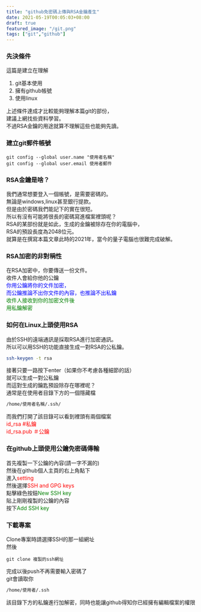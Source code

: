 ```yaml
---
title: "github免密碼上傳與RSA金鑰產生"
date: 2021-05-19T00:05:03+08:00
draft: true
featured_image: "/git.png"
tags: ["git","github"]
---
```


### 先決條件
這篇是建立在理解  
1. git基本使用
2. 擁有github帳號
3. 使用linux

上述條件達成才比較能夠理解本篇git的部份，  
建議上網找些資料學習。  
不過RSA金鑰的用途就算不理解這些也能夠先讀。

### 建立git郵件帳號

```
git config --global user.name "使用者名稱"
git config --global user.email 使用者郵件
```

### RSA金鑰是啥？
我們通常想要登入一個帳號，是需要密碼的。  
無論是windows,linux甚至銀行提款。  
但是由於密碼我們能記下的實在很短。  
所以有沒有可能將很長的密碼寫進檔案裡頭呢？  
RSA的某部份就是如此，生成的金鑰被除存在你的電腦中，  
RSA的預設長度為2048位元。  
就算是在撰寫本篇文章此時的2021年，當今的量子電腦也很難完成破解。  

### RSA加密的非對稱性
在RSA加密中，你要傳送一份文件。  
收件人會給你他的公鑰  
<span style='color:blue'>
你用公鑰將你的文件加密，  
而公鑰推論不出你文件的內容，也推論不出私鑰  
</span>
<span style='color:green'>
收件人接收到你的加密文件後  
用私鑰解密
</span>

### 如何在Linux上頭使用RSA
由於SSH的遠端通訊是採取RSA進行加密通訊。  
所以可以用SSH的功能直接生成一對RSA的公私鑰。  
```BASH
ssh-keygen -t rsa
```
接著只要一路按下enter（如果你不考慮各種細節的話）  
就可以生成一對公私鑰  
而這對生成的鑰匙預設除存在哪裡呢？  
通常是在使用者目錄下方的一個隱藏檔  
```bash
/home/使用者名稱/.ssh/
```
而我們打開了該目錄可以看到裡頭有兩個檔案  
<span style='color:red'>
id_rsa #私鑰  
id_rsa.pub ＃公鑰  
</span>

### 在github上頭使用公鑰免密碼傳輸
首先複製一下公鑰的內容(請一字不漏的)  
然後在github個人主頁的右上角點下  
進入<span style='color:red'>setting</span>  
然後選擇<span style='color:red'>SSH and GPG keys</span>  
點擊綠色按鈕<span style='color:green'>New SSH key</span>  
貼上剛剛複製的公鑰的內容  
按下<span style='color:green'>Add SSH key</span>  

### 下載專案
Clone專案時請選擇SSH的那一組網址  
然後  
```git
git clone 複製的ssh網址
```
完成以後push不再需要輸入密碼了  
git會讀取你
```bash
/home/使用者/.ssh
```
該目錄下方的私鑰進行加解密，同時也能讓github得知你已經擁有編輯檔案的權限  

